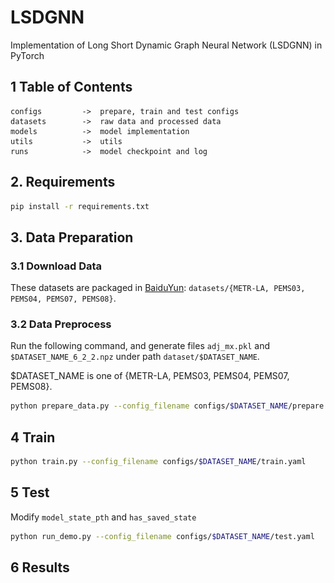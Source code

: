 # LSDGNN
Implementation of Long Short Dynamic Graph Neural Network (LSDGNN) in PyTorch

[//]: # (<img src="figures/LSDGNN.jpg" alt="LSDGNN">)

## 1 Table of Contents

```text
configs         ->  prepare, train and test configs
datasets        ->  raw data and processed data
models          ->  model implementation
utils           ->  utils
runs            ->  model checkpoint and log
```

## 2. Requirements

```bash
pip install -r requirements.txt
```

## 3. Data Preparation

### 3.1 Download Data

These datasets are packaged in [BaiduYun](https://pan.baidu.com/s/1WWgS-De8_1yihmhX98YAJw?pwd=zlit): `datasets/{METR-LA, PEMS03, PEMS04, PEMS07, PEMS08}`.

### 3.2 Data Preprocess

Run the following command, and generate files `adj_mx.pkl` and `$DATASET_NAME_6_2_2.npz` under path `dataset/$DATASET_NAME`.

$DATASET_NAME is one of {METR-LA, PEMS03, PEMS04, PEMS07, PEMS08}.

```bash
python prepare_data.py --config_filename configs/$DATASET_NAME/prepare.yaml
```

## 4 Train

```bash
python train.py --config_filename configs/$DATASET_NAME/train.yaml
```

## 5 Test

Modify `model_state_pth` and `has_saved_state`

```bash
python run_demo.py --config_filename configs/$DATASET_NAME/test.yaml
```

## 6 Results
